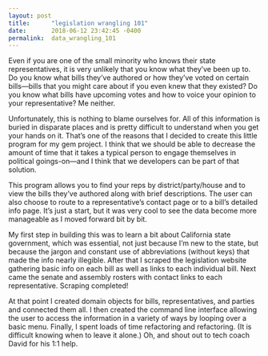 ```yaml
---
layout: post
title:      "legislation wrangling 101"
date:       2018-06-12 23:42:45 -0400
permalink:  data_wrangling_101
---
```



Even if you are one of the small minority who knows their state representatives, it is very unlikely that you know what they’ve been up to. Do you know what bills they’ve authored or how they’ve voted on certain bills—bills that you might care about if you even knew that they existed? Do you know what bills have upcoming votes and how to voice your opinion to your representative? Me neither.

Unfortunately, this is nothing to blame ourselves for.  All of this information is buried in disparate places and is pretty difficult to understand when you get your hands on it. That’s one of the reasons that I decided to create this little program for my gem project. I think that we should be able to decrease the amount of time that it takes a typical person to engage themselves in political goings-on—and I think that we developers can be part of that solution. 

This program allows you to find your reps by district/party/house and to view the bills they’ve authored along with brief descriptions. The user can also choose to route to a representative’s contact page or to a bill’s detailed info page. It’s just a start, but it was very cool to see the data become more manageable as I moved forward bit by bit.

My first step in building this was to learn a bit about California state government, which was essential, not just because I’m new to the state, but because the jargon and constant use of abbreviations (without keys) that made the info nearly illegible. After that I scraped the legislation website gathering basic info on each bill as well as links to each individual bill. Next came the senate and assembly rosters with contact links to each representative. Scraping completed! 

At that point I created domain objects for bills, representatives, and parties and connected them all. I then created the command line interface allowing the user to access the information in a variety of ways by looping over a basic menu. Finally, I spent loads of time refactoring and refactoring. (It is difficult knowing when to leave it alone.) Oh, and shout out to tech coach David for his 1:1 help. 
